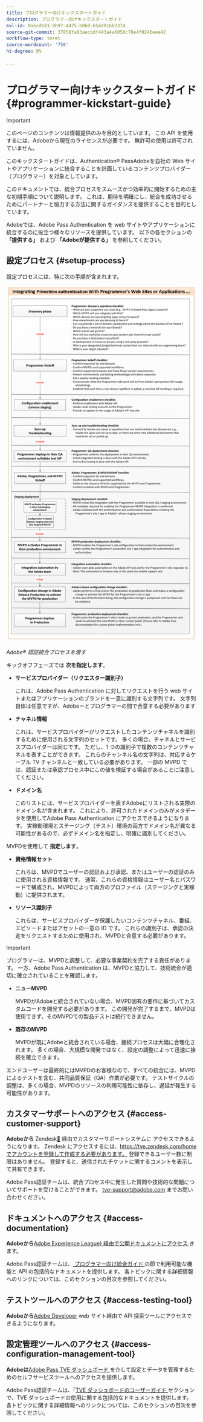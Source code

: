```yaml
---
title: プログラマー向けキックスタートガイド
description: プログラマー向けキックスタートガイド
exl-id: 0aecdb81-9b97-4475-b0b0-654d916b2374
source-git-commit: 37858fa83aecbdf443a4a6058c78e4f9246eee42
workflow-type: tm+mt
source-wordcount: '758'
ht-degree: 0%

---
```


# プログラマー向けキックスタートガイド {#programmer-kickstart-guide}

>[!IMPORTANT]
>
> このページのコンテンツは情報提供のみを目的としています。 この API を使用するには、Adobeから現在のライセンスが必要です。 無許可の使用は許可されていません。

このキックスタートガイドは、Authentication® PassAdobeを自社の Web サイトやアプリケーションに統合することを計画しているコンテンツプロバイダー（プログラマー）を対象としています。

このドキュメントでは、統合プロセスをスムーズかつ効率的に開始するための主な初期手順について説明します。 これは、期待を明確にし、統合を成功させるためにパートナーと協力する方法に関するガイダンスを提供することを目的としています。

Adobeでは、Adobe Pass Authentication を web サイトやアプリケーションに統合するのに役立つ様々なリソースを提供しています。 以下の各セクションの **「提供する」** および **「Adobeが提供する」** を参照してください。

## 設定プロセス {#setup-process}

設定プロセスには、特に次の手順が含まれます。

![Adobe® 認証統合プロセスを渡す ](../assets/progr-flow-int-lifecycle.png)

*Adobe® 認証統合プロセスを渡す*

キックオフフェーズでは **次を指定します**。

* **サービスプロバイダー（リクエスター識別子）**

  これは、Adobe Pass Authentication に対してリクエストを行う web サイトまたはアプリケーションのブランドを一意に識別する文字列です。 文字列自体は任意ですが、Adobeーとプログラマーの間で合意する必要があります

* **チャネル情報**

  これは、サービスプロバイダーがリクエストしたコンテンツチャネルを識別するために使用される文字列のセットです。 多くの場合、チャネルとサービスプロバイダーは同じです。 ただし、1 つの識別子で複数のコンテンツチャネルを表すことができます。 これらのチャンネル名の文字列は、対応するケーブル TV チャンネルと一致している必要があります。 一部の MVPD では、認証または承認プロセス中にこの値を検証する場合があることに注意してください。

* **ドメイン名**

  このリストには、サービスプロバイダーを表すAdobeにリストされる実際のドメイン名が含まれます。 これにより、許可されたドメインのみがメタデータを使用してAdobe Pass Authentication にアクセスできるようになります。 実稼動環境とステージング（テスト）環境の両方でドメイン名が異なる可能性があるので、必ずドメイン名を指定し、明確に識別してください。

MVPDを使用して **指定します**。

* **資格情報セット**

  これらは、MVPDでユーザーの認証および承認、またはユーザーの認証のみに使用される資格情報です。 通常、これらの資格情報はユーザー名とパスワードで構成され、MVPDによって両方のプロファイル（ステージングと実稼動）に提供されます。

* **リソース識別子**

  これらは、サービスプロバイダーが保護したいコンテンツチャネル、番組、エピソードまたはアセットの一意の ID です。 これらの識別子は、承認の決定をリクエストするために使用され、MVPDと合意する必要があります。

>[!IMPORTANT]
>
> プログラマーは、MVPDと調整して、必要な事業契約を完了する責任があります。 一方、Adobe Pass Authentication は、MVPDと協力して、技術統合が適切に確立されていることを確認します。
>
> * **ニューMVPD**
>
>     MVPDがAdobeと統合されていない場合、MVPD固有の要件に基づいてカスタムコードを開発する必要があります。 この開発が完了するまで、MVPDは使用できず、そのMVPDでの製品テストは続行できません。
>
> * **既存のMVPD**
>
>     MVPDが既にAdobeと統合されている場合、接続プロセスは大幅に合理化されます。 多くの場合、大規模な開発ではなく、設定の調整によって迅速に接続を確立できます。
>
> エンドユーザーは最終的にはMVPDのお客様なので、すべての統合には、MVPDによるテストを含む、共同品質保証（QA）作業が必要です。 テストサイクルの調整は、多くの場合、MVPDのリソースの利用可能性に依存し、遅延が発生する可能性があります。

## カスタマーサポートへのアクセス {#access-customer-support}

**Adobeから** Zendesk[&#128279;](https://tve.zendesk.com/home) 経由でカスタマーサポートシステムに  アクセスできるようになります。 Zendesk にアクセスするには、https://tve.zendesk.com/homeでアカウントを登録して作成する必要があります。 登録できるユーザー数に制限はありません。 登録すると、送信されたチケットに関するコメントを表示して共有できます。

Adobe Pass認証チームは、統合プロセス中に発生した質問や技術的な問題についてサポートを受けることができます。 [tve-support@adobe.com](mailto:tve-support@adobe.com) までお問い合わせください。

## ドキュメントへのアクセス {#access-documentation}

**Adobeから**&#x200B;[Adobe Experience League&rbrace; 経由で公開ドキュメントにアクセス ](https://experienceleague.adobe.com/en/docs/pass/authentication/home) きます。

Adobe Pass認証チームは、[ プログラマー向け統合ガイド ](/help/authentication/integration-guide-programmers/programmer-integration-guide-overview.md) の節で利用可能な機能と API の包括的なドキュメントを提供します。 各トピックに関する詳細情報へのリンクについては、このセクションの目次を参照してください。

## テストツールへのアクセス {#access-testing-tool}

**Adobeから**&#x200B;[Adobe Developer](https://developer.adobe.com/adobe-pass/) web サイト経由で API 探索ツールにアクセスできるようになります。

## 設定管理ツールへのアクセス {#access-configuration-management-tool}

**Adobeは**&#x200B;[Adobe Pass TVE ダッシュボード ](https://experience.adobe.com/pass/authentication) を介して設定とデータを管理するためのセルフサービスツールへのアクセスを提供します。

Adobe Pass認証チームは、「[TVE ダッシュボードのユーザーガイド ](/help/authentication/user-guide-tve-dashboard/tve-dashboard-overview.md) セクションで、TVE ダッシュボードの使用に関する包括的なドキュメントを提供します。 各トピックに関する詳細情報へのリンクについては、このセクションの目次を参照してください。
